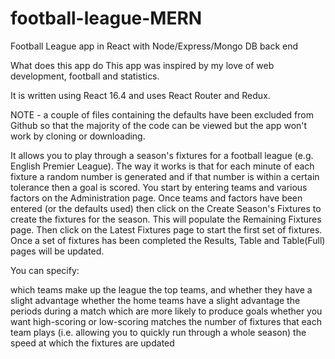 # football-league-MERN
Football League app in React with Node/Express/Mongo DB back end

What does this app do
This app was inspired by my love of web development, football and statistics.

It is written using React 16.4 and uses React Router and Redux.

NOTE - a couple of files containing the defaults have been excluded from Github so that the majority of the code can be viewed but the app won't work by cloning or downloading.

It allows you to play through a season's fixtures for a football league (e.g. English Premier League). The way it works is that for each minute of each fixture a random number is generated and if that number is within a certain tolerance then a goal is scored. You start by entering teams and various factors on the Administration page. Once teams and factors have been entered (or the defaults used) then click on the Create Season's Fixtures to create the fixtures for the season. This will populate the Remaining Fixtures page. Then click on the Latest Fixtures page to start the first set of fixtures. Once a set of fixtures has been completed the Results, Table and Table(Full) pages will be updated.

You can specify:

which teams make up the league
the top teams, and whether they have a slight advantage
whether the home teams have a slight advantage
the periods during a match which are more likely to produce goals
whether you want high-scoring or low-scoring matches
the number of fixtures that each team plays (i.e. allowing you to quickly run through a whole season)
the speed at which the fixtures are updated
